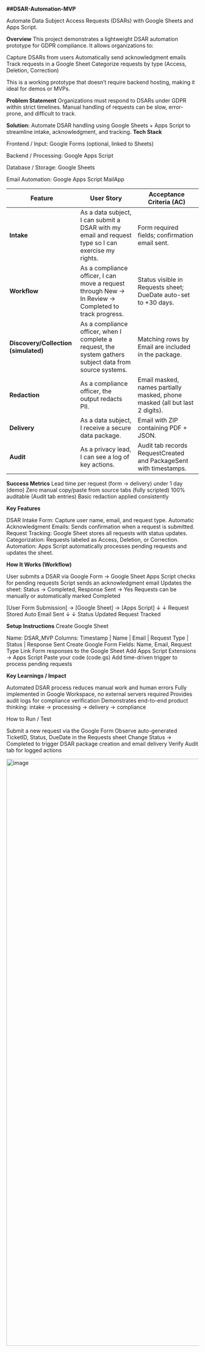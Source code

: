 **##DSAR-Automation-MVP**

Automate Data Subject Access Requests (DSARs) with Google Sheets and Apps Script.

**Overview**
This project demonstrates a lightweight DSAR automation prototype for GDPR compliance. It allows organizations to:

Capture DSARs from users
Automatically send acknowledgment emails
Track requests in a Google Sheet
Categorize requests by type (Access, Deletion, Correction)

This is a working prototype that doesn’t require backend hosting, making it ideal for demos or MVPs.

**Problem Statement**
Organizations must respond to DSARs under GDPR within strict timelines. Manual handling of requests can be slow, error-prone, and difficult to track.

**Solution:** Automate DSAR handling using Google Sheets + Apps Script to streamline intake, acknowledgment, and tracking.
**Tech Stack**

Frontend / Input: Google Forms (optional, linked to Sheets)

Backend / Processing: Google Apps Script

Database / Storage: Google Sheets

Email Automation: Google Apps Script MailApp

| Feature                              | User Story                                                                                               | Acceptance Criteria (AC)                                                    |
| ------------------------------------ | -------------------------------------------------------------------------------------------------------- | --------------------------------------------------------------------------- |
| **Intake**                           | As a data subject, I can submit a DSAR with my email and request type so I can exercise my rights.       | Form required fields; confirmation email sent.                              |
| **Workflow**                         | As a compliance officer, I can move a request through New → In Review → Completed to track progress.     | Status visible in Requests sheet; DueDate auto-set to +30 days.             |
| **Discovery/Collection (simulated)** | As a compliance officer, when I complete a request, the system gathers subject data from source systems. | Matching rows by Email are included in the package.                         |
| **Redaction**                        | As a compliance officer, the output redacts PII.                                                         | Email masked, names partially masked, phone masked (all but last 2 digits). |
| **Delivery**                         | As a data subject, I receive a secure data package.                                                      | Email with ZIP containing PDF + JSON.                                       |
| **Audit**                            | As a privacy lead, I can see a log of key actions.                                                       | Audit tab records RequestCreated and PackageSent with timestamps.           |


**Success Metrics**
Lead time per request (form → delivery) under 1 day (demo)
Zero manual copy/paste from source tabs (fully scripted)
100% auditable (Audit tab entries)
Basic redaction applied consistently

**Key Features**

DSAR Intake Form: Capture user name, email, and request type.
Automatic Acknowledgment Emails: Sends confirmation when a request is submitted.
Request Tracking: Google Sheet stores all requests with status updates.
Categorization: Requests labeled as Access, Deletion, or Correction.
Automation: Apps Script automatically processes pending requests and updates the sheet.

**How It Works (Workflow)**

User submits a DSAR via Google Form → Google Sheet
Apps Script checks for pending requests
Script sends an acknowledgment email
Updates the sheet: Status → Completed, Response Sent → Yes
Requests can be manually or automatically marked Completed

[User Form Submission] → [Google Sheet] → [Apps Script]
            ↓                       ↓
    Request Stored           Auto Email Sent
            ↓                       ↓
        Status Updated        Request Tracked

**Setup Instructions**
Create Google Sheet

Name: DSAR_MVP
Columns: Timestamp | Name | Email | Request Type | Status | Response Sent
Create Google Form
Fields: Name, Email, Request Type
Link Form responses to the Google Sheet
Add Apps Script
Extensions → Apps Script
Paste your code (code.gs)
Add time-driven trigger to process pending requests

**Key Learnings / Impact**

Automated DSAR process reduces manual work and human errors
Fully implemented in Google Workspace, no external servers required
Provides audit logs for compliance verification
Demonstrates end-to-end product thinking: intake → processing → delivery → compliance

How to Run / Test

Submit a new request via the Google Form
Observe auto-generated TicketID, Status, DueDate in the Requests sheet
Change Status → Completed to trigger DSAR package creation and email delivery
Verify Audit tab for logged actions

  <img width="1024" height="1536" alt="image" src="https://github.com/user-attachments/assets/e41bd11b-8040-4261-a406-56172f3bd42d" />

